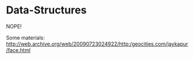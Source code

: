 # Data-Structures
NOPE!

Some materials: http://web.archive.org/web/20090723024922/http:/geocities.com/jaykapur/face.html
